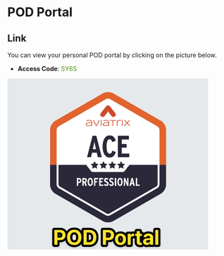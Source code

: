 # POD Portal

## Link
You can view your personal POD portal by clicking on the picture below.

- **Access Code**: <span style='color:#479608'>SY6S</span>

<a href="https://portal.ace.aviatrixlab.com/ " target="_blank">

![My image](images/pod.png)

</a>